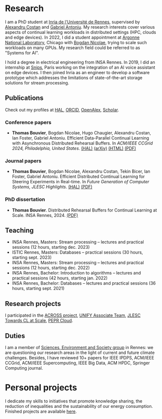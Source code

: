 # Research

I am a PhD student at [Inria de l'Université de Rennes](https://www.inria.fr/fr/centre-inria-universite-rennes), supervised by [Alexandru Costan](https://team.inria.fr/kerdata/alexandru-costan/) and [Gabriel Antoniu](https://team.inria.fr/kerdata/gabriel-antoniu/). My research interests cover various aspects of continual learning workloads in distributed settings (HPC, clouds and edge devices). In 2022, I did a student appointment at [Argonne National Laboratory](https://www.anl.gov/), Chicago with [Bogdan Nicolae](https://www.bnicolae.net/), trying to scale such workloads on many GPUs. My research field could be referred to as "Systems for AI".

I hold a degree in electrical engineering from INSA Rennes. In 2019, I did an internship at [Snips](https://investors.sonos.com/news-and-events/investor-news/latest-news/2019/Sonos-Announces-Acquisition-of-Snips), Paris working on the integration of an AI voice assistant on edge devices. I then joined Inria as an engineer to develop a software prototype which addresses the limitations of state-of-the-art storage solutions for stream processing.

## Publications

Check out my profiles at [HAL](https://cv.hal.science/thomas-bouvier), [ORCID](https://orcid.org/0000-0001-9863-8851), [OpenAlex](https://openalex.org/works?page=1&filter=authorships.author.id%3AA5041473946&sort=cited_by_count%3Adesc&group_by=publication_year,open_access.is_oa,authorships.institutions.lineage,type), [Scholar](https://scholar.google.com/citations?user=Bkug2kUAAAAJorci).

### Conference papers

- **Thomas Bouvier**, Bogdan Nicolae, Hugo Chaugier, Alexandru Costan, Ian Foster, Gabriel Antoniu. Efficient Data-Parallel Continual Learning with Asynchronous Distributed Rehearsal Buffers. In *ACM/IEEE CCGrid 2024, Philadelphia, United States*. [(HAL)](https://inria.hal.science/hal-04600107) [(arXiv)](https://arxiv.org/abs/2406.03285) [(HTML)](https://ar5iv.labs.arxiv.org/html/2406.03285) [(PDF)](/papers/ccgrid24.pdf)

### Journal papers

- **Thomas Bouvier**, Bogdan Nicolae, Alexandru Costan, Tekin Bicer, Ian Foster, Gabriel Antoniu. Efficient Distributed Continual Learning for Steering Experiments in Real-time. In *Future Generation of Computer Systems, JLESC Highlights*. [(HAL)](https://hal.science/hal-04664176) [(PDF)](/papers/fgcs25.pdf)

### PhD dissertation

- **Thomas Bouvier**. Distributed Rehearsal Buffers for Continual Learning at Scale. INSA Rennes, 2024. [(PDF)](/papers/phd24.pdf)

## Teaching

- INSA Rennes, Masters: Stream processing – lectures and practical sessions (12 hours, starting dec. 2023)
- ISTIC Rennes, Masters: Databases – practical sessions (30 hours, starting sept. 2023)
- INSA Rennes, Masters: Stream processing – lectures and practical sessions (12 hours, starting dec. 2022)
- INSA Rennes, Bachelor: Introduction to algorithms – lectures and practical sessions (42 hours, starting jan. 2022)
- INSA Rennes, Bachelor: Databases – lectures and practical sessions (36 hours, starting sept. 2021)

## Research projects

I participated in the [ACROSS project](https://www.acrossproject.eu/), [UNIFY Associate Team](https://team.inria.fr/unify/), [JLESC Towards CL at Scale](https://jlesc.github.io/projects/continual_learning_project/), [PEPR Cloud](https://pepr-cloud.fr/en/).

## Duties

I am a member of [Sciences, Environment and Society group](https://sens-rennes.gitlabpages.inria.fr/) in Rennes: we are questioning our research areas in the light of current and future climate challenges. Besides, I have reviewed 10+ papers for IEEE IPDPS, ACM/IEEE CCGrid, ACM/IEEE Supercomputing, IEEE Big Data, ACM HPDC, Springer Computing journal.


# Personal projects

I dedicate my skills to initiatives that promote knowledge sharing, the reduction of inequalities and the sustainability of our energy consumption. Finished projects are available [here](projects/).
